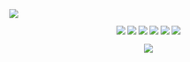 


<img src="https://media.discordapp.net/attachments/927299411812429845/960814760922865674/e9160166268c080a1aada6296ae7f47d-1.jpg">
<p align="center">
   <a href="https://discord.gg/81" target"blank_"><img src="https://img.shields.io/badge/discord%20-111111.svg?&style=for-the-badge&logo=discord&logoColor=white"></a>
   <a href="https://sptfy.com/artidox" target"blank_"><img src="https://img.shields.io/badge/Spotify%20-111111.svg?&style=for-the-badge&logo=spotify&logoColor=white"></a>
   <a href="[h](https://youtube.com/channel/UCsHtRYMO8W3zZ2yyMfRL0xQ)" target"blank_"><img src="https://img.shields.io/badge/youtube%20-111111.svg?&style=for-the-badge&logo=youtube&logoColor=white"></a>
   <a href="https://instagram.com/sercxnd" target"blank_"><img src="https://img.shields.io/badge/INSTAGRAM%20-111111.svg?&style=for-the-badge&logo=instagram&logoColor=white"></a>
   <a href="https://github.com/Artidox" target"blank_"><img src="https://img.shields.io/badge/GitHub%20-111111.svg?&style=for-the-badge&logo=github&logoColor=white"></a>
   <a href="https://twitter.com/Sercancikmis" target"blank_"><img src="https://img.shields.io/badge/Twitter%20-111111.svg?&style=for-the-badge&logo=twitter&logoColor=white"></a>
</p>
<div align="center">
<a
href="https://discord.com/users/581863657416163340" target="_blank">
      <img src="https://lanyard.cnrad.dev/api/922655597395058698?bg=111111">
</div>
